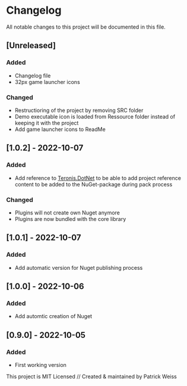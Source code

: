 # Changelog
All notable changes to this project will be documented in this file.

## [Unreleased]
### Added
- Changelog file
- 32px game launcher icons

### Changed
- Restructioring of the project by removing SRC folder
- Demo executable icon is loaded from Ressource folder instead of keeping it with the project
- Add game launcher icons to ReadMe


## [1.0.2] - 2022-10-07
### Added
- Add reference to [Teronis.DotNet](https://github.com/teneko/Teronis.DotNet/tree/develop/src/MSBuild/Packaging/ProjectBuildInPackage) to be able to add project reference content to be added to the NuGet-package during pack process

### Changed
- Plugins will not create own Nuget anymore
- Plugins are now bundled with the core library


## [1.0.1] - 2022-10-07
### Added
- Add automatic version for Nuget publishing process


## [1.0.0] - 2022-10-06
### Added
- Add automtic creation of Nuget


## [0.9.0] - 2022-10-05
### Added
- First working version



This project is MIT Licensed // Created & maintained by Patrick Weiss